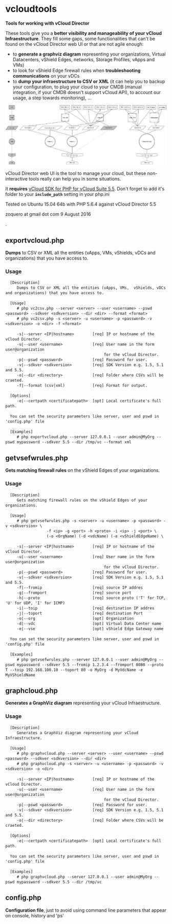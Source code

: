 # vcloudtools

**Tools for working with vCloud Director**

These tools give you a **better visibility and manageability of your vCloud Infraestructure**. They fill some gaps, some functionalities that can't be found on the vCloud Director web UI or that are not agile enough:

* to **generate a graphviz diagram** representing your organizations, Virtual Datacenters, vShield Edges, networks, Storage Profiles, vApps and VMs)
* to look for vShield Edge firewall rules when **troubleshooting communications** on your vDCs
* to **dump your infraestructure to CSV or XML** (it can help you to backup your configuration, to plug your cloud to your CMDB (manual integration, if your CMDB doesn't support vCloud API), to account our usage, a step towards monitoring), ...

![Sample of a generated diagram](https://github.com/zoquero/vcloudtools/raw/master/diagramsamples/vcloud.thumbnail.png "Sample of a generated diagram")

vCloud Director web UI is the tool to manage your cloud, but these non-interactive tools really can help you in some situations.

It **requires** [vCloud SDK for PHP for vCloud Suite 5.5](https://developercenter.vmware.com/web/sdk/5.5.0/vcloud-php). Don't forget to add it's folder to your **```include_path```** setting in your php.ini

Tested on Ubuntu 15.04 64b with PHP 5.6.4 against vCloud Director 5.5

zoquero at gmail dot com
9 August 2016

.

## exportvcloud.php
**Dumps** to CSV or XML all the entities (vApps, VMs,  vShields, vDCs and organizations) that you have access to.

### Usage
```
  [Description]
     Dumps to CSV or XML all the entities (vApps, VMs,  vShields, vDCs and organizations) that you have access to.

  [Usage]
     # php vc2csv.php --server <server> --user <username> --pswd <password> --sdkver <sdkversion> --dir <dir> --format <format>
     # php vc2csv.php -s <server> -u <username> -p <password> -v <sdkversion> -o <dir> -f <format>

     -s|--server <IP|hostname>        [req] IP or hostname of the vCloud Director.
     -u|--user <username>             [req] User name in the form user@organization
                                           for the vCloud Director.
     -p|--pswd <password>             [req] Password for user.
     -v|--sdkver <sdkversion>         [req] SDK Version e.g. 1.5, 5.1 and 5.5.
     -o|--dir <directory>             [req] Folder where CSVs will be craeted.
     -f|--format (csv|xml)            [req] Format for output.

  [Options]
     -e|--certpath <certificatepath>  [opt] Local certificate's full path.

  You can set the security parameters like server, user and pswd in 'config.php' file

  [Examples]
     # php exportvcloud.php --server 127.0.0.1 --user admin@MyOrg --pswd mypassword --sdkver 5.5 --dir /tmp/vc --format xml
```


## getvsefwrules.php
**Gets matching firewall rules** on the vShield Edges of your organizations.

### Usage
```
  [Description]
     Gets matching firewall rules on the vShield Edges of your organizations.

  [Usage]
     # php getvsefwrules.php -s <server> -u <username> -p <password> -v <sdkversion> \ 
                  -f <ip> -g <port> -h <proto> -i <ip> -j <port> \ 
                  (-o <OrgName) (-d <vdcName) (-e <vShieldEdgeName) \ 

     -s|--server <IP|hostname>        [req] IP or hostname of the vCloud Director.
     -u|--user <username>             [req] User name in the form user@organization
                                           for the vCloud Director.
     -p|--pswd <password>             [req] Password for user.
     -v|--sdkver <sdkversion>         [req] SDK Version e.g. 1.5, 5.1 and 5.5.
     -f|--fromip                      [req] source IP addres
     -g|--fromport                    [req] source port
     -h|--proto                       [req] source proto ('T' for TCP, 'U' for UDP, 'I' for ICMP)
     -i|--toip                        [req] destination IP addres
     -j|--toport                      [req] destination Port
     -o|--org                         [opt] Organization
     -d|--vdc                         [opt] Virtual Data Center name
     -e|--vse                         [opt] vShield Edge Gateway name

  You can set the security parameters like server, user and pswd in 'config.php' file

  [Examples]
     # php getvsefwrules.php --server 127.0.0.1 --user admin@MyOrg --pswd mypassword --sdkver 5.5 --fromip 1.2.3.4 --fromport 8080 --proto T --toip 192.168.100.10 --toport 80 -o MyOrg -d MyVdcName -e MyVShieldName
```

## graphcloud.php
**Generates a GraphViz diagram** representing your vCloud Infraestructure.

### Usage
```
  [Description]
     Generates a GraphViz diagram representing your vCloud Infraestructure.

  [Usage]
     # php graphvcloud.php --server <server> --user <username> --pswd <password> --sdkver <sdkversion> --dir <dir>
     # php graphvcloud.php -s <server> -u <username> -p <password> -v <sdkversion> -o <dir>

     -s|--server <IP|hostname>        [req] IP or hostname of the vCloud Director.
     -u|--user <username>             [req] User name in the form user@organization
                                           for the vCloud Director.
     -p|--pswd <password>             [req] Password for user.
     -v|--sdkver <sdkversion>         [req] SDK Version e.g. 1.5, 5.1 and 5.5.
     -o|--dir <directory>             [req] Folder where CSVs will be craeted.

  [Options]
     -e|--certpath <certificatepath>  [opt] Local certificate's full path.

  You can set the security parameters like server, user and pswd in 'config.php' file

  [Examples]
     # php graphvcloud.php --server 127.0.0.1 --user admin@MyOrg --pswd mypassword --sdkver 5.5 --dir /tmp/vc
```

## config.php
**Configuration file**, just to avoid using command line parameters that appear on console, history and 'ps'

